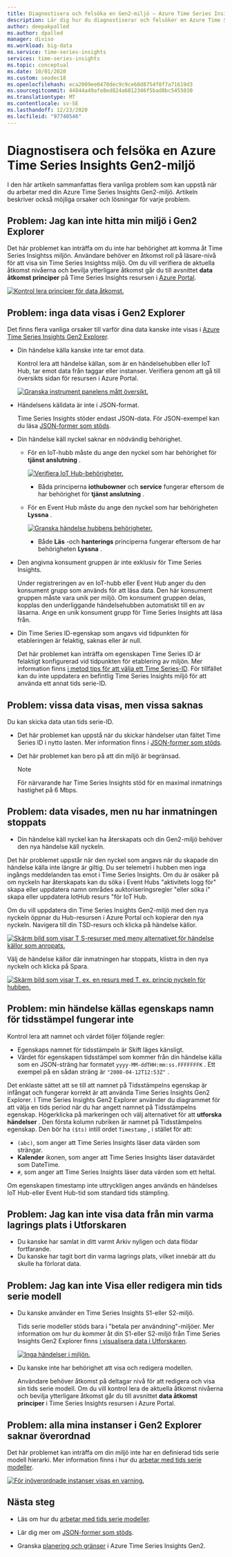 ```yaml
---
title: Diagnostisera och felsöka en Gen2-miljö – Azure Time Series Insights | Microsoft Docs
description: Lär dig hur du diagnostiserar och felsöker en Azure Time Series Insights Gen2-miljö.
author: deepakpalled
ms.author: dpalled
manager: diviso
ms.workload: big-data
ms.service: time-series-insights
services: time-series-insights
ms.topic: conceptual
ms.date: 10/01/2020
ms.custom: seodec18
ms.openlocfilehash: eca2009ee0470dec9c9ce60d8754f8f7a71619d3
ms.sourcegitcommit: 44844a49afe8ed824a6812346f5bad8bc5455030
ms.translationtype: MT
ms.contentlocale: sv-SE
ms.lasthandoff: 12/23/2020
ms.locfileid: "97740546"
---
```

# <a name="diagnose-and-troubleshoot-an-azure-time-series-insights-gen2-environment"></a>Diagnostisera och felsöka en Azure Time Series Insights Gen2-miljö

I den här artikeln sammanfattas flera vanliga problem som kan uppstå när du arbetar med din Azure Time Series Insights Gen2-miljö. Artikeln beskriver också möjliga orsaker och lösningar för varje problem.

## <a name="problem-i-cant-find-my-environment-in-the-gen2-explorer"></a>Problem: Jag kan inte hitta min miljö i Gen2 Explorer

Det här problemet kan inträffa om du inte har behörighet att komma åt Time Series Insightss miljön. Användare behöver en åtkomst roll på läsare-nivå för att visa sin Time Series Insightss miljö. Om du vill verifiera de aktuella åtkomst nivåerna och bevilja ytterligare åtkomst går du till avsnittet **data åtkomst principer** på Time Series Insights resursen i [Azure Portal](https://portal.azure.com/).

  [![Kontrol lera principer för data åtkomst.](media/preview-troubleshoot/verify-data-access-policies.png)](media/preview-troubleshoot/verify-data-access-policies.png#lightbox)

## <a name="problem-no-data-is-seen-in-the-gen2-explorer"></a>Problem: inga data visas i Gen2 Explorer

Det finns flera vanliga orsaker till varför dina data kanske inte visas i [Azure Time Series Insights Gen2 Explorer](https://insights.timeseries.azure.com/preview).

- Din händelse källa kanske inte tar emot data.

    Kontrol lera att händelse källan, som är en händelsehubben eller IoT Hub, tar emot data från taggar eller instanser. Verifiera genom att gå till översikts sidan för resursen i Azure Portal.

    [![Granska instrument panelens mått översikt.](media/preview-troubleshoot/verify-dashboard-metrics.png)](media/preview-troubleshoot/verify-dashboard-metrics.png#lightbox)

- Händelsens källdata är inte i JSON-format.

    Time Series Insights stöder endast JSON-data. För JSON-exempel kan du läsa [JSON-former som stöds](./concepts-json-flattening-escaping-rules.md).

- Din händelse käll nyckel saknar en nödvändig behörighet.

  - För en IoT-hubb måste du ange den nyckel som har behörighet för **tjänst anslutning** .

    [![Verifiera IoT Hub-behörigheter.](media/preview-troubleshoot/verify-correct-permissions.png)](media/preview-troubleshoot/verify-correct-permissions.png#lightbox)

    - Båda principerna **iothubowner** och **service** fungerar eftersom de har behörighet för **tjänst anslutning** .

  - För en Event Hub måste du ange den nyckel som har behörigheten **Lyssna** .
  
    [![Granska händelse hubbens behörigheter.](media/preview-troubleshoot/verify-eh-permissions.png)](media/preview-troubleshoot/verify-eh-permissions.png#lightbox)

    - Både **Läs** -och **hanterings** principerna fungerar eftersom de har behörigheten **Lyssna** .

- Den angivna konsument gruppen är inte exklusiv för Time Series Insights.

    Under registreringen av en IoT-hubb eller Event Hub anger du den konsument grupp som används för att läsa data. Den här konsument gruppen måste vara unik per miljö. Om konsument gruppen delas, kopplas den underliggande händelsehubben automatiskt till en av läsarna. Ange en unik konsument grupp för Time Series Insights att läsa från.

- Din Time Series ID-egenskap som angavs vid tidpunkten för etableringen är felaktig, saknas eller är null.

    Det här problemet kan inträffa om egenskapen Time Series ID är felaktigt konfigurerad vid tidpunkten för etablering av miljön. Mer information finns [i metod tips för att välja ett Time Series-ID](./how-to-select-tsid.md). För tillfället kan du inte uppdatera en befintlig Time Series Insights miljö för att använda ett annat tids serie-ID.

## <a name="problem-some-data-shows-but-some-is-missing"></a>Problem: vissa data visas, men vissa saknas

Du kan skicka data utan tids serie-ID.

- Det här problemet kan uppstå när du skickar händelser utan fältet Time Series ID i nytto lasten. Mer information finns i [JSON-former som stöds](./concepts-json-flattening-escaping-rules.md).
- Det här problemet kan bero på att din miljö är begränsad.

    > [!NOTE]
    > För närvarande har Time Series Insights stöd för en maximal inmatnings hastighet på 6 Mbps.

## <a name="problem-data-was-showing-but-now-ingestion-has-stopped"></a>Problem: data visades, men nu har inmatningen stoppats

- Din händelse käll nyckel kan ha återskapats och din Gen2-miljö behöver den nya händelse käll nyckeln.

Det här problemet uppstår när den nyckel som angavs när du skapade din händelse källa inte längre är giltig. Du ser telemetri i hubben men inga ingångs meddelanden tas emot i Time Series Insights. Om du är osäker på om nyckeln har återskapats kan du söka i Event Hubs "aktivitets logg för" skapa eller uppdatera namn områdes auktoriseringsregler "eller söka i" skapa eller uppdatera IotHub resurs "för IoT Hub.

Om du vill uppdatera din Time Series Insights Gen2-miljö med den nya nyckeln öppnar du Hub-resursen i Azure Portal och kopierar den nya nyckeln. Navigera till din TSD-resurs och klicka på händelse källor.

   [![Skärm bild som visar T S-resurser med meny alternativet för händelse källor som anropats.](media/preview-troubleshoot/update-hub-key-step-1.png)](media/preview-troubleshoot/update-hub-key-step-1.png#lightbox)

Välj de händelse källor där inmatningen har stoppats, klistra in den nya nyckeln och klicka på Spara.

   [![Skärm bild som visar T. ex. en resurs med T. ex. princip nyckeln för hubben.](media/preview-troubleshoot/update-hub-key-step-2.png)](media/preview-troubleshoot/update-hub-key-step-2.png#lightbox)

## <a name="problem-my-event-sources-timestamp-property-name-doesnt-work"></a>Problem: min händelse källas egenskaps namn för tidsstämpel fungerar inte

Kontrol lera att namnet och värdet följer följande regler:

- Egenskaps namnet för tidsstämpeln är Skift läges känsligt.
- Värdet för egenskapen tidsstämpel som kommer från din händelse källa som en JSON-sträng har formatet `yyyy-MM-ddTHH:mm:ss.FFFFFFFK` . Ett exempel på en sådan sträng är `"2008-04-12T12:53Z"` .

Det enklaste sättet att se till att namnet på Tidsstämpelns egenskap är infångat och fungerar korrekt är att använda Time Series Insights Gen2 Explorer. I Time Series Insights Gen2 Explorer använder du diagrammet för att välja en tids period när du har angett namnet på Tidsstämpelns egenskap. Högerklicka på markeringen och välj alternativet för att **utforska händelser** . Den första kolumn rubriken är namnet på Tidsstämpelns egenskap. Den bör ha `($ts)` intill ordet `Timestamp` , i stället för att:

- `(abc)`, som anger att Time Series Insights läser data värden som strängar.
- **Kalender** ikonen, som anger att Time Series Insights läser datavärdet som DateTime.
- `#`, som anger att Time Series Insights läser data värden som ett heltal.

Om egenskapen timestamp inte uttryckligen anges används en händelses IoT Hub-eller Event Hub-tid som standard tids stämpling.

## <a name="problem-i-cant-view-data-from-my-warm-store-in-the-explorer"></a>Problem: Jag kan inte visa data från min varma lagrings plats i Utforskaren

- Du kanske har samlat in ditt varmt Arkiv nyligen och data flödar fortfarande.
- Du kanske har tagit bort din varma lagrings plats, vilket innebär att du skulle ha förlorat data.

## <a name="problem-i-cant-view-or-edit-my-time-series-model"></a>Problem: Jag kan inte Visa eller redigera min tids serie modell

- Du kanske använder en Time Series Insights S1-eller S2-miljö.

   Tids serie modeller stöds bara i "betala per användning"-miljöer. Mer information om hur du kommer åt din S1-eller S2-miljö från Time Series Insights Gen2 Explorer finns [i visualisera data i Utforskaren](./concepts-ux-panels.md).

   [![Inga händelser i miljön.](media/preview-troubleshoot/troubleshoot-no-events.png)](media/preview-troubleshoot/troubleshoot-no-events.png#lightbox)

- Du kanske inte har behörighet att visa och redigera modellen.

   Användare behöver åtkomst på deltagar nivå för att redigera och visa sin tids serie modell. Om du vill kontrol lera de aktuella åtkomst nivåerna och bevilja ytterligare åtkomst går du till avsnittet **data åtkomst principer** i Time Series Insights resursen i Azure Portal.

## <a name="problem-all-my-instances-in-the-gen2-explorer-lack-a-parent"></a>Problem: alla mina instanser i Gen2 Explorer saknar överordnad

Det här problemet kan inträffa om din miljö inte har en definierad tids serie modell hierarki. Mer information finns i hur du [arbetar med tids serie modeller](./time-series-insights-overview.md).

  [![För inöverordnade instanser visas en varning.](media/preview-troubleshoot/unparented-instances.png)](media/preview-troubleshoot/unparented-instances.png#lightbox)

## <a name="next-steps"></a>Nästa steg

- Läs om hur du [arbetar med tids serie modeller](./time-series-insights-overview.md).

- Lär dig mer om [JSON-former som stöds](./concepts-json-flattening-escaping-rules.md).

- Granska [planering och gränser](./how-to-plan-your-environment.md) i Azure Time Series Insights Gen2.